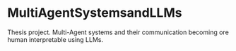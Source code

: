 # MultiAgentSystemsandLLMs
Thesis project. Multi-Agent systems and their communication becoming ore human interpretable using LLMs.
